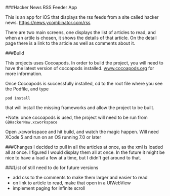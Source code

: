 ###Hacker News RSS Feeder App

This is an app for iOS that displays the rss feeds from a site called hacker news. https://news.ycombinator.com/rss

There are two main screens, one displays the list of articles to read, and when an artile is chosen, it shows the details of that article.  On the detail page there is a link to the article as well as comments about it.

###Build

This projects uses Cocoapods.  In order to build the project, you will need to have the latest version of cocoapods installed. www.cocoapods.org for more information.

Once Cocoapods is successfully installed, cd to the root file where you see the Podfile, and type 

`pod install`

that will install the missing frameworks and allow the project to be built.  

*Note: once cocoapods is used, the project will need to be run from `GBHackerNew.xcworkspace`

Open .xcworkspace and hit build, and watch the magic happen.  Will need XCode 5 and run on an OS running 7.0 or later

###Changes
I decided to pull in all the articles at once, as the xml is loaded all at once.  I figured I would display them all at once.  In the future it might be nice to have a load a few at a time, but I didn't get around to that.



###List of still need to do for future versions
- add css to the comments to make them larger and easier to read
- on link to article to read, make that open in a UIWebView
- implement paging for infinite scroll

